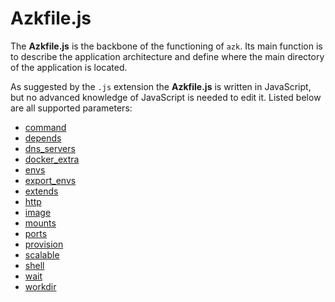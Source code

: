 # Azkfile.js

The **Azkfile.js** is the backbone of the functioning of `azk`. Its main function is to describe the application architecture and define where the main directory of the application is located.

As suggested by the `.js` extension the **Azkfile.js** is written in JavaScript, but no advanced knowledge of JavaScript is needed to edit it. Listed below are all supported parameters:

- [command](command.md)
- [depends](depends.md)
- [dns_servers](dns_servers.md)
- [docker_extra](docker_extra.md)
- [envs](envs.md)
- [export_envs](export_envs.md)
- [extends](extends.md)
- [http](http.md)
- [image](image.md)
- [mounts](mounts.md)
- [ports](ports.md)
- [provision](provision.md)
- [scalable](scalable.md)
- [shell](shell.md)
- [wait](wait.md)
- [workdir](workdir.md)
